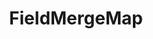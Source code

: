 ---
optionsClassName: FieldMergeMapOptions
optionsClassFullName: MigrationTools.Tools.FieldMergeMapOptions
configurationSamples:
- name: defaults
  order: 2
  description: 
  code: >-
    {
      "MigrationTools": {
        "Version": "16.0",
        "CommonTools": {
          "FieldMappingTool": {
            "FieldMaps": [
              {
                "FieldMapType": "FieldMergeMap",
                "ApplyTo": [
                  "*"
                ]
              }
            ]
          }
        }
      }
    }
  sampleFor: MigrationTools.Tools.FieldMergeMapOptions
- name: sample
  order: 1
  description: 
  code: >-
    {
      "MigrationTools": {
        "Version": "16.0",
        "CommonTools": {
          "FieldMappingTool": {
            "FieldMaps": [
              {
                "FieldMapType": "FieldMergeMap",
                "ApplyTo": [
                  "SomeWorkItemType"
                ],
                "formatExpression": "{0} \n {1}",
                "sourceFields": [
                  "Custom.FieldA",
                  "Custom.FieldB"
                ],
                "targetField": "Custom.FieldC"
              }
            ]
          }
        }
      }
    }
  sampleFor: MigrationTools.Tools.FieldMergeMapOptions
- name: classic
  order: 3
  description: 
  code: >-
    {
      "$type": "FieldMergeMapOptions",
      "sourceFields": [
        "Custom.FieldA",
        "Custom.FieldB"
      ],
      "targetField": "Custom.FieldC",
      "formatExpression": "{0} \n {1}",
      "ApplyTo": [
        "*",
        "SomeWorkItemType"
      ]
    }
  sampleFor: MigrationTools.Tools.FieldMergeMapOptions
description: missing XML code comments
className: FieldMergeMap
typeName: FieldMaps
architecture: 
options:
- parameterName: ApplyTo
  type: List
  description: missing XML code comments
  defaultValue: missing XML code comments
- parameterName: formatExpression
  type: String
  description: missing XML code comments
  defaultValue: missing XML code comments
- parameterName: sourceFields
  type: List
  description: missing XML code comments
  defaultValue: missing XML code comments
- parameterName: targetField
  type: String
  description: missing XML code comments
  defaultValue: missing XML code comments
status: missing XML code comments
processingTarget: missing XML code comments
classFile: /src/MigrationTools.Clients.TfsObjectModel/Tools/FieldMappingTool/FieldMaps/FieldMergeMap.cs
optionsClassFile: /src/MigrationTools/Tools/FieldMappingTool/FieldMaps/FieldMergeMapOptions.cs

redirectFrom:
- /Reference/FieldMaps/FieldMergeMapOptions/
layout: reference
toc: true
permalink: /Reference/FieldMaps/FieldMergeMap/
title: FieldMergeMap
categories:
- FieldMaps
- 
topics:
- topic: notes
  path: /docs/Reference/FieldMaps/FieldMergeMap-notes.md
  exists: false
  markdown: ''
- topic: introduction
  path: /docs/Reference/FieldMaps/FieldMergeMap-introduction.md
  exists: false
  markdown: ''

---